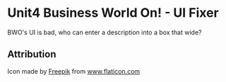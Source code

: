 # Unit4 Business World On! - UI Fixer

BWO's UI is bad, who can enter a description into a box that wide?

## Attribution

Icon made by [Freepik](https://www.flaticon.com/authors/freepik) from www.flaticon.com